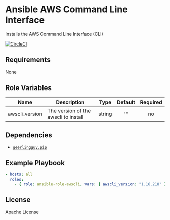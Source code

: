 Ansible AWS Command Line Interface
==================================

Installs the AWS Command Line Interface (CLI)

[![CircleCI](https://img.shields.io/circleci/build/github/mongodb-ansible-roles/ansible-role-awscli/master?style=flat-square)](https://circleci.com/gh/mongodb-ansible-roles/ansible-role-awscli)

Requirements
------------

None

Role Variables
--------------

| Name | Description | Type | Default | Required |
|------|-------------|:----:|:-------:|:--------:|
| awscli\_version | The version of the awscli to install | string | `""` | no |

Dependencies
------------

- [`geerlingguy.pip`](https://galaxy.ansible.com/geerlingguy/pip)

Example Playbook
----------------

```yaml
- hosts: all
  roles:
    - { role: ansible-role-awscli, vars: { awscli_version: "1.16.218" } }
```

License
-------

Apache License
